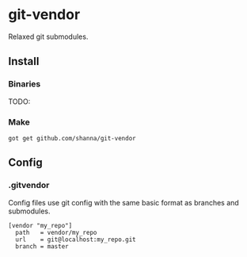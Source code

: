# git-vendor

Relaxed git submodules.

## Install

### Binaries

TODO:

### Make

```
got get github.com/shanna/git-vendor
```

## Config

### .gitvendor

Config files use git config with the same basic format as branches and submodules.

```
[vendor "my_repo"]
  path   = vendor/my_repo
  url    = git@localhost:my_repo.git
  branch = master
```

